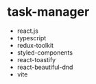 # task-manager

- react.js
- typescript
- redux-toolkit
- styled-components
- react-toastify
- react-beautiful-dnd
- vite
